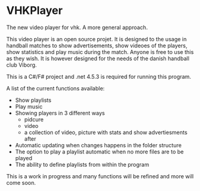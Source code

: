 VHKPlayer
=========

The new video player for vhk. A more general approach.

This video player is an open source projet. It is designed to the usage in handball matches to show advertisements, show videoes 
of the players, show statistics and play music during the match. Anyone is free to use this as they wish. It is however designed
for the needs of the danish handball club Viborg.

This is a C#/F# project and .net 4.5.3 is required for running this program.

A list of the current functions available:
<ul>
<li>Show playlists</li>
<li>Play music</li>
<li>Showing players in 3 different ways
  <ul>
  <li>pidcure</li> 
  <li>video</li> 
  <li>a collection of video, picture with stats and show advertiesments after</li>
  </ul>
</li>
<li>Automatic updating when changes happens in the folder structure</li>
<li>The option to play a playlist automatic when no more files are to be played</li>
<li>The ability to define playlists from within the program</li>
</ul>
This is a work in progress and many functions will be refined and more will come soon.

